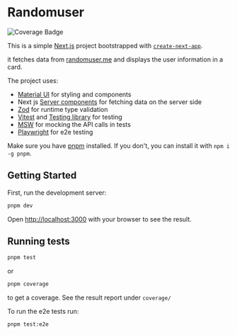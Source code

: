 # Randomuser

![Coverage Badge](https://raw.githubusercontent.com/gist/vhlongon/b1f395b2532fc512e4b3ce4fa294e1b9/raw/badge.svg)

This is a simple [Next.js](https://nextjs.org/) project bootstrapped with [`create-next-app`](https://github.com/vercel/next.js/tree/canary/packages/create-next-app).

it fetches data from [randomuser.me](https://randomuser.me/api/) and displays the user information in a card.

The project uses:

- [Material UI](https://mui.com/material-ui/) for styling and components
- Next js [Server components](https://nextjs.org/docs/app/building-your-application/rendering/server-components) for fetching data on the server side
- [Zod](https://github.com/colinhacks/zod) for runtime type validation
- [Vitest](https://vitest.dev/) and [Testing library](https://testing-library.com/) for testing
- [MSW](https://mswjs.io/) for mocking the API calls in tests
- [Playwright](https://playwright.dev/) for e2e testing

Make sure you have [pnpm](https://pnpm.io/) installed. If you don't, you can install it with `npm i -g pnpm`.

## Getting Started

First, run the development server:

```bash
pnpm dev
```

Open [http://localhost:3000](http://localhost:3000) with your browser to see the result.

## Running tests

```bash
pnpm test
```

or

```bash
pnpm coverage
```

to get a coverage. See the result report under `coverage/`

To run the e2e tests run:

```bash
pnpm test:e2e
```
